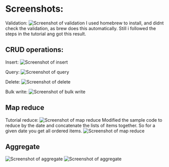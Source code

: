 # Screenshots:

Validation:
![Screenshot of validation](./signaturecheck.png)
I used homebrew to install, and didnt check the validation, as brew does this automatically. Still i followed the steps in the tutorial ang got this result.

## CRUD operations:

Insert:
![Screenshot of insert](./mongoDB_insert.png)

Query:
![Screenshot of query](./mongoDB_AND_OR.png)

Delete:
![Screenshot of delete](./mongoDB_delete.png)

Bulk write:
![Screenshot of bulk write](./mongoDB_bulkwrite.png)

## Map reduce

Tutorial reduce:
![Screenshot of map reduce](./mongoDB_mapreduce.png)
Modified the sample code to reduce by the date and concatenate the lists of items together.
So for a given date you get all ordered items.
![Screenshot of map reduce](./mongoDB_mapreduce_bydate.png)

## Aggregate

![Screenshot of aggregate](./mongoDB_aggraagate1.png)
![Screenshot of aggregate](./mongoDB_aggregate2.png)
